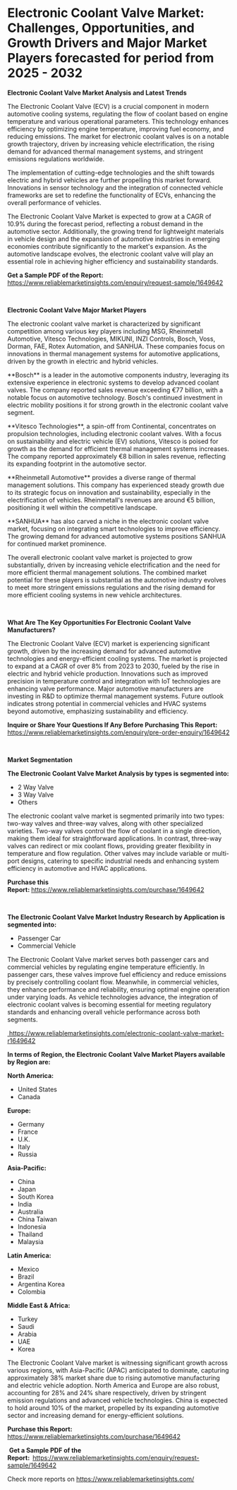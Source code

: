 <p><h1>Electronic Coolant Valve Market: Challenges, Opportunities, and Growth Drivers and Major Market Players forecasted for period from 2025 - 2032</h1></p><p><strong>Electronic Coolant Valve Market Analysis and Latest Trends</strong></p>
<p><p>The Electronic Coolant Valve (ECV) is a crucial component in modern automotive cooling systems, regulating the flow of coolant based on engine temperature and various operational parameters. This technology enhances efficiency by optimizing engine temperature, improving fuel economy, and reducing emissions. The market for electronic coolant valves is on a notable growth trajectory, driven by increasing vehicle electrification, the rising demand for advanced thermal management systems, and stringent emissions regulations worldwide. </p><p>The implementation of cutting-edge technologies and the shift towards electric and hybrid vehicles are further propelling this market forward. Innovations in sensor technology and the integration of connected vehicle frameworks are set to redefine the functionality of ECVs, enhancing the overall performance of vehicles.</p><p>The Electronic Coolant Valve Market is expected to grow at a CAGR of 10.9% during the forecast period, reflecting a robust demand in the automotive sector. Additionally, the growing trend for lightweight materials in vehicle design and the expansion of automotive industries in emerging economies contribute significantly to the market's expansion. As the automotive landscape evolves, the electronic coolant valve will play an essential role in achieving higher efficiency and sustainability standards.</p></p>
<p><strong>Get a Sample PDF of the Report:&nbsp;</strong> <a href="https://www.reliablemarketinsights.com/enquiry/request-sample/1649642?utm_campaign=2606&utm_medium=2&utm_source=Github&utm_content=ia&utm_term=09042025&utm_id=electronic-coolant-valve">https://www.reliablemarketinsights.com/enquiry/request-sample/1649642</a></p>
<p>&nbsp;</p>
<p><strong>Electronic Coolant Valve Major Market Players</strong></p>
<p><p>The electronic coolant valve market is characterized by significant competition among various key players including MSG, Rheinmetall Automotive, Vitesco Technologies, MIKUNI, INZI Controls, Bosch, Voss, Dorman, FAE, Rotex Automation, and SANHUA. These companies focus on innovations in thermal management systems for automotive applications, driven by the growth in electric and hybrid vehicles.</p><p>**Bosch** is a leader in the automotive components industry, leveraging its extensive experience in electronic systems to develop advanced coolant valves. The company reported sales revenue exceeding €77 billion, with a notable focus on automotive technology. Bosch's continued investment in electric mobility positions it for strong growth in the electronic coolant valve segment.</p><p>**Vitesco Technologies**, a spin-off from Continental, concentrates on propulsion technologies, including electronic coolant valves. With a focus on sustainability and electric vehicle (EV) solutions, Vitesco is poised for growth as the demand for efficient thermal management systems increases. The company reported approximately €8 billion in sales revenue, reflecting its expanding footprint in the automotive sector.</p><p>**Rheinmetall Automotive** provides a diverse range of thermal management solutions. This company has experienced steady growth due to its strategic focus on innovation and sustainability, especially in the electrification of vehicles. Rheinmetall's revenues are around €5 billion, positioning it well within the competitive landscape.</p><p>**SANHUA** has also carved a niche in the electronic coolant valve market, focusing on integrating smart technologies to improve efficiency. The growing demand for advanced automotive systems positions SANHUA for continued market prominence.</p><p>The overall electronic coolant valve market is projected to grow substantially, driven by increasing vehicle electrification and the need for more efficient thermal management solutions. The combined market potential for these players is substantial as the automotive industry evolves to meet more stringent emissions regulations and the rising demand for more efficient cooling systems in new vehicle architectures.</p></p>
<p>&nbsp;</p>
<p><strong>What Are The Key Opportunities For Electronic Coolant Valve Manufacturers?</strong></p>
<p><p>The Electronic Coolant Valve (ECV) market is experiencing significant growth, driven by the increasing demand for advanced automotive technologies and energy-efficient cooling systems. The market is projected to expand at a CAGR of over 8% from 2023 to 2030, fueled by the rise in electric and hybrid vehicle production. Innovations such as improved precision in temperature control and integration with IoT technologies are enhancing valve performance. Major automotive manufacturers are investing in R&D to optimize thermal management systems. Future outlook indicates strong potential in commercial vehicles and HVAC systems beyond automotive, emphasizing sustainability and efficiency.</p></p>
<p><strong>Inquire or Share Your Questions If Any Before Purchasing This Report:</strong> <a href="https://www.reliablemarketinsights.com/enquiry/pre-order-enquiry/1649642?utm_campaign=2606&utm_medium=2&utm_source=Github&utm_content=ia&utm_term=09042025&utm_id=electronic-coolant-valve">https://www.reliablemarketinsights.com/enquiry/pre-order-enquiry/1649642</a></p>
<p>&nbsp;</p>
<p><strong>Market Segmentation</strong></p>
<p><strong>The Electronic Coolant Valve Market Analysis by types is segmented into:</strong></p>
<p><ul><li>2 Way Valve</li><li>3 Way Valve</li><li>Others</li></ul></p>
<p><p>The electronic coolant valve market is segmented primarily into two types: two-way valves and three-way valves, along with other specialized varieties. Two-way valves control the flow of coolant in a single direction, making them ideal for straightforward applications. In contrast, three-way valves can redirect or mix coolant flows, providing greater flexibility in temperature and flow regulation. Other valves may include variable or multi-port designs, catering to specific industrial needs and enhancing system efficiency in automotive and HVAC applications.</p></p>
<p><strong>Purchase this Report:&nbsp;</strong><a href="https://www.reliablemarketinsights.com/purchase/1649642?utm_campaign=2606&utm_medium=2&utm_source=Github&utm_content=ia&utm_term=09042025&utm_id=electronic-coolant-valve">https://www.reliablemarketinsights.com/purchase/1649642</a></p>
<p>&nbsp;</p>
<p><strong>The Electronic Coolant Valve Market Industry Research by Application is segmented into:</strong></p>
<p><ul><li>Passenger Car</li><li>Commercial Vehicle</li></ul></p>
<p><p>The Electronic Coolant Valve market serves both passenger cars and commercial vehicles by regulating engine temperature efficiently. In passenger cars, these valves improve fuel efficiency and reduce emissions by precisely controlling coolant flow. Meanwhile, in commercial vehicles, they enhance performance and reliability, ensuring optimal engine operation under varying loads. As vehicle technologies advance, the integration of electronic coolant valves is becoming essential for meeting regulatory standards and enhancing overall vehicle performance across both segments.</p></p>
<p><a href="https://www.reliablemarketinsights.com/electronic-coolant-valve-market-r1649642?utm_campaign=2606&utm_medium=2&utm_source=Github&utm_content=ia&utm_term=09042025&utm_id=electronic-coolant-valve">&nbsp;https://www.reliablemarketinsights.com/electronic-coolant-valve-market-r1649642</a></p>
<p><strong>In terms of Region, the Electronic Coolant Valve Market Players available by Region are:</strong></p>
<p>
    <p> <strong> North America: </strong>
        <ul>
            <li>United States</li>
            <li>Canada</li>
        </ul>
        </p> 
    <p> <strong> Europe: </strong>
        <ul>
            <li>Germany</li>
            <li>France</li>
            <li>U.K.</li>
            <li>Italy</li>
            <li>Russia</li>
        </ul>
        </p> 
    <p> <strong> Asia-Pacific: </strong>
        <ul>
            <li>China</li>
            <li>Japan</li>
            <li>South Korea</li>
            <li>India</li>
            <li>Australia</li>
            <li>China Taiwan</li>
            <li>Indonesia</li>
            <li>Thailand</li>
            <li>Malaysia</li>
        </ul>
        </p> 
    <p> <strong> Latin America: </strong>
        <ul>
            <li>Mexico</li>
            <li>Brazil</li>
            <li>Argentina Korea</li>
            <li>Colombia</li>
        </ul>
        </p> 
    <p> <strong> Middle East & Africa: </strong>
        <ul>
            <li>Turkey</li>
            <li>Saudi</li>
            <li>Arabia</li>
            <li>UAE</li>
            <li>Korea</li>
        </ul>
    </p>
    </p>
<p><p>The Electronic Coolant Valve market is witnessing significant growth across various regions, with Asia-Pacific (APAC) anticipated to dominate, capturing approximately 38% market share due to rising automotive manufacturing and electric vehicle adoption. North America and Europe are also robust, accounting for 28% and 24% share respectively, driven by stringent emission regulations and advanced vehicle technologies. China is expected to hold around 10% of the market, propelled by its expanding automotive sector and increasing demand for energy-efficient solutions.</p></p>
<p><strong>Purchase this Report: </strong><a href="https://www.reliablemarketinsights.com/purchase/1649642?utm_campaign=2606&utm_medium=2&utm_source=Github&utm_content=ia&utm_term=09042025&utm_id=electronic-coolant-valve">https://www.reliablemarketinsights.com/purchase/1649642</a></p>
<p>&nbsp;<strong>Get a Sample PDF of the Report:&nbsp;&nbsp;</strong><a href="https://www.reliablemarketinsights.com/enquiry/request-sample/1649642?utm_campaign=2606&utm_medium=2&utm_source=Github&utm_content=ia&utm_term=09042025&utm_id=electronic-coolant-valve">https://www.reliablemarketinsights.com/enquiry/request-sample/1649642</a></p>
<p><strong></strong></p>
<p>Check more reports on <a href="https://www.reliablemarketinsights.com/?utm_campaign=2606&utm_medium=2&utm_source=Github&utm_content=ia&utm_term=09042025&utm_id=electronic-coolant-valve">https://www.reliablemarketinsights.com/</a></p>